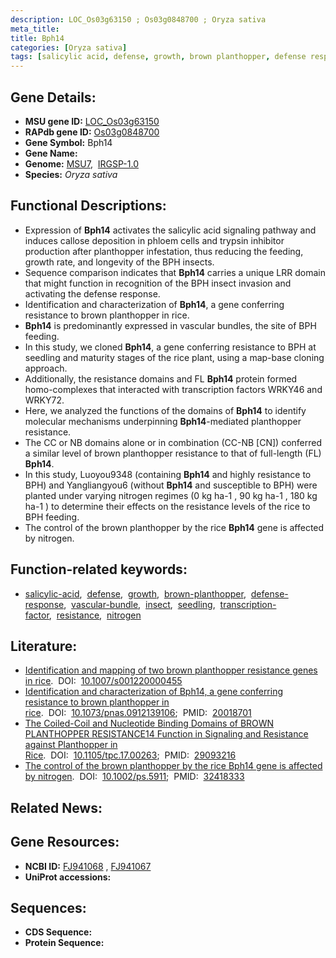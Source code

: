 ```yaml
---
description: LOC_Os03g63150 ; Os03g0848700 ; Oryza sativa
meta_title:
title: Bph14
categories: [Oryza sativa]
tags: [salicylic acid, defense, growth, brown planthopper, defense response, vascular bundle, insect, seedling, transcription factor, resistance, nitrogen]
---
```


## Gene Details:
- **MSU gene ID:** [LOC_Os03g63150](http://rice.uga.edu/cgi-bin/ORF_infopage.cgi?orf=LOC_Os03g63150)  
- **RAPdb gene ID:** [Os03g0848700](https://rapdb.dna.affrc.go.jp/locus/?name=Os03g0848700)  
- **Gene Symbol:** Bph14
- **Gene Name:**
- **Genome:**  [MSU7](http://rice.uga.edu/),&nbsp;&nbsp;[IRGSP-1.0](https://rapdb.dna.affrc.go.jp/download/irgsp1.html)
- **Species:** *Oryza sativa*

## Functional Descriptions:
   - Expression of **Bph14** activates the salicylic acid signaling pathway and induces callose deposition in phloem cells and trypsin inhibitor production after planthopper infestation, thus reducing the feeding, growth rate, and longevity of the BPH insects.
   - Sequence comparison indicates that **Bph14** carries a unique LRR domain that might function in recognition of the BPH insect invasion and activating the defense response.
   - Identification and characterization of **Bph14**, a gene conferring resistance to brown planthopper in rice.
   - **Bph14** is predominantly expressed in vascular bundles, the site of BPH feeding.
   - In this study, we cloned **Bph14**, a gene conferring resistance to BPH at seedling and maturity stages of the rice plant, using a map-base cloning approach.
   - Additionally, the resistance domains and FL **Bph14** protein formed homo-complexes that interacted with transcription factors WRKY46 and WRKY72.
   - Here, we analyzed the functions of the domains of **Bph14** to identify molecular mechanisms underpinning **Bph14**-mediated planthopper resistance.
   - The CC or NB domains alone or in combination (CC-NB [CN]) conferred a similar level of brown planthopper resistance to that of full-length (FL) **Bph14**.
   - In this study,  Luoyou9348 (containing **Bph14** and highly resistance to BPH) and Yangliangyou6 (without **Bph14** and susceptible to BPH) were planted under varying nitrogen regimes (0 kg ha-1 , 90 kg ha-1 , 180 kg ha-1 ) to determine their effects on the resistance levels of the rice to BPH feeding.
   - The control of the brown planthopper by the rice **Bph14** gene is affected by nitrogen.

## Function-related keywords:
   - [salicylic-acid](/tags/salicylic-acid/),&nbsp;&nbsp;[defense](/tags/defense/),&nbsp;&nbsp;[growth](/tags/growth/),&nbsp;&nbsp;[brown-planthopper](/tags/brown-planthopper/),&nbsp;&nbsp;[defense-response](/tags/defense-response/),&nbsp;&nbsp;[vascular-bundle](/tags/vascular-bundle/),&nbsp;&nbsp;[insect](/tags/insect/),&nbsp;&nbsp;[seedling](/tags/seedling/),&nbsp;&nbsp;[transcription-factor](/tags/transcription-factor/),&nbsp;&nbsp;[resistance](/tags/resistance/),&nbsp;&nbsp;[nitrogen](/tags/nitrogen/)

## Literature:
   - [Identification and mapping of two brown planthopper resistance genes in rice](https://www.doi.org/10.1007/s001220000455).&nbsp;&nbsp;DOI:&nbsp;&nbsp;[10.1007/s001220000455](https://www.doi.org/10.1007/s001220000455)
   - [Identification and characterization of Bph14, a gene conferring resistance to brown planthopper in rice](https://www.doi.org/10.1073/pnas.0912139106).&nbsp;&nbsp;DOI:&nbsp;&nbsp;[10.1073/pnas.0912139106](https://www.doi.org/10.1073/pnas.0912139106);&nbsp;&nbsp;PMID:&nbsp;&nbsp;[20018701](https://pubmed.ncbi.nlm.nih.gov/20018701/)
   - [The Coiled-Coil and Nucleotide Binding Domains of BROWN PLANTHOPPER RESISTANCE14 Function in Signaling and Resistance against Planthopper in Rice](https://www.doi.org/10.1105/tpc.17.00263).&nbsp;&nbsp;DOI:&nbsp;&nbsp;[10.1105/tpc.17.00263](https://www.doi.org/10.1105/tpc.17.00263);&nbsp;&nbsp;PMID:&nbsp;&nbsp;[29093216](https://pubmed.ncbi.nlm.nih.gov/29093216/)
   - [The control of the brown planthopper by the rice Bph14 gene is affected by nitrogen](https://www.doi.org/10.1002/ps.5911).&nbsp;&nbsp;DOI:&nbsp;&nbsp;[10.1002/ps.5911](https://www.doi.org/10.1002/ps.5911);&nbsp;&nbsp;PMID:&nbsp;&nbsp;[32418333](https://pubmed.ncbi.nlm.nih.gov/32418333/)

## Related News:

## Gene Resources:
- **NCBI ID:**  [FJ941068](http://www.ncbi.nlm.nih.gov/nuccore/FJ941068)&nbsp;,&nbsp;[FJ941067](http://www.ncbi.nlm.nih.gov/nuccore/FJ941067)
- **UniProt accessions:** [](https://www.uniprot.org/uniprotkb//entry)

## Sequences:
- **CDS Sequence:**
- **Protein Sequence:**

